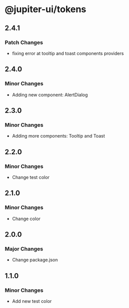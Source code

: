 # @jupiter-ui/tokens

## 2.4.1

### Patch Changes

- fixing error at tooltip and toast components providers

## 2.4.0

### Minor Changes

- Adding new component: AlertDialog

## 2.3.0

### Minor Changes

- Adding more components: Tooltip and Toast

## 2.2.0

### Minor Changes

- Change test color

## 2.1.0

### Minor Changes

- Change color

## 2.0.0

### Major Changes

- Change package.json

## 1.1.0

### Minor Changes

- Add new test color
